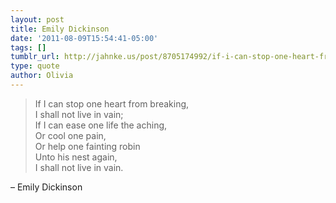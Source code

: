 ```yaml
---
layout: post
title: Emily Dickinson
date: '2011-08-09T15:54:41-05:00'
tags: []
tumblr_url: http://jahnke.us/post/8705174992/if-i-can-stop-one-heart-from-breaking-i-shall
type: quote
author: Olivia
---
```


> If I can stop one heart from breaking,<br/>
> I shall not live in vain;<br/>
> If I can ease one life the aching, <br/>
> Or cool one pain,<br/>
> Or help one fainting robin<br/>
> Unto his nest again,<br/>
> I shall not live in vain.

– Emily Dickinson
